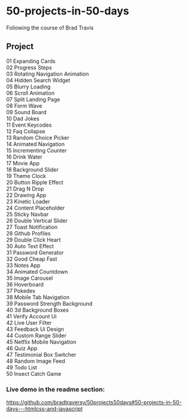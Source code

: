 # 50-projects-in-50-days

Following the course of Brad Travis

## Project

01 Expanding Cards <br/>
02 Progress Steps<br/>
03 Rotating Navigation Animation<br/>
04 Hidden Search Widget<br/>
05 Blurry Loading<br/>
06 Scroll Animation<br/>
07 Split Landing Page<br/>
08 Form Wave<br/>
09 Sound Board<br/>
10 Dad Jokes<br/>
11 Event Keycodes<br/>
12 Faq Collapse<br/>
13 Random Choice Picker<br/>
14 Animated Navigation<br/>
15 Incrementing Counter<br/>
16 Drink Water<br/>
17 Movie App<br/>
18 Background Slider<br/>
19 Theme Clock<br/>
20 Button Ripple Effect<br/>
21 Drag N Drop<br/>
22 Drawing App<br/>
23 Kinetic Loader<br/>
24 Content Placeholder<br/>
25 Sticky Navbar<br/>
26 Double Vertical Slider<br/>
27 Toast Notification<br/>
28 Github Profiles<br/>
29 Double Click Heart<br/>
30 Auto Text Effect<br/>
31 Password Generator<br/>
32 Good Cheap Fast<br/>
33 Notes App<br/>
34 Animated Countdown<br/>
35 Image Carousel<br/>
36 Hoverboard<br/>
37 Pokedex<br/>
38 Mobile Tab Navigation<br/>
39 Password Strength Background<br/>
40 3d Background Boxes<br/>
41 Verify Account Ui<br/>
42 Live User Filter<br/>
43 Feedback Ui Design<br/>
44 Custom Range Slider<br/>
45 Netflix Mobile Navigation<br/>
46 Quiz App<br/>
47 Testimonial Box Switcher<br/>
48 Random Image Feed<br/>
49 Todo List<br/>
50 Insect Catch Game<br/>

### Live demo in the readme section:

https://github.com/bradtraversy/50projects50days#50-projects-in-50-days---htmlcss-and-javascript
